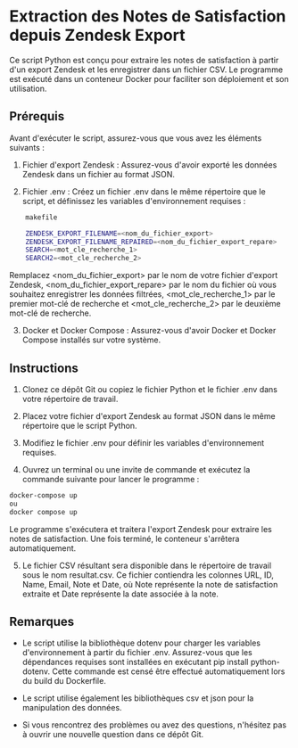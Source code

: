 # Extraction des Notes de Satisfaction depuis Zendesk Export

Ce script Python est conçu pour extraire les notes de satisfaction à partir d'un export Zendesk et les enregistrer dans un fichier CSV. Le programme est exécuté dans un conteneur Docker pour faciliter son déploiement et son utilisation.
## Prérequis

Avant d'exécuter le script, assurez-vous que vous avez les éléments suivants :

1. Fichier d'export Zendesk : Assurez-vous d'avoir exporté les données Zendesk dans un fichier au format JSON.

2. Fichier .env : Créez un fichier .env dans le même répertoire que le script, et définissez les variables d'environnement requises :

```bash
    makefile

    ZENDESK_EXPORT_FILENAME=<nom_du_fichier_export>
    ZENDESK_EXPORT_FILENAME_REPAIRED=<nom_du_fichier_export_repare>
    SEARCH=<mot_cle_recherche_1>
    SEARCH2=<mot_cle_recherche_2>
```
Remplacez <nom_du_fichier_export> par le nom de votre fichier d'export Zendesk, <nom_du_fichier_export_repare> par le nom du fichier où vous souhaitez enregistrer les données filtrées, <mot_cle_recherche_1> par le premier mot-clé de recherche et <mot_cle_recherche_2> par le deuxième mot-clé de recherche.

3. Docker et Docker Compose : Assurez-vous d'avoir Docker et Docker Compose installés sur votre système.

## Instructions

1. Clonez ce dépôt Git ou copiez le fichier Python et le fichier .env dans votre répertoire de travail.

2. Placez votre fichier d'export Zendesk au format JSON dans le même répertoire que le script Python.

3. Modifiez le fichier .env pour définir les variables d'environnement requises.

4. Ouvrez un terminal ou une invite de commande et exécutez la commande suivante pour lancer le programme :

```bash
docker-compose up
ou
docker compose up
```

Le programme s'exécutera et traitera l'export Zendesk pour extraire les notes de satisfaction. Une fois terminé, le conteneur s'arrêtera automatiquement.

5. Le fichier CSV résultant sera disponible dans le répertoire de travail sous le nom resultat.csv. Ce fichier contiendra les colonnes URL, ID, Name, Email, Note et Date, où Note représente la note de satisfaction extraite et Date représente la date associée à la note.

## Remarques

- Le script utilise la bibliothèque dotenv pour charger les variables d'environnement à partir du fichier .env. Assurez-vous que les dépendances requises sont installées en exécutant pip install python-dotenv. Cette commande est censé être effectué automatiquement lors du build du Dockerfile.

- Le script utilise également les bibliothèques csv et json pour la manipulation des données.

- Si vous rencontrez des problèmes ou avez des questions, n'hésitez pas à ouvrir une nouvelle question dans ce dépôt Git.